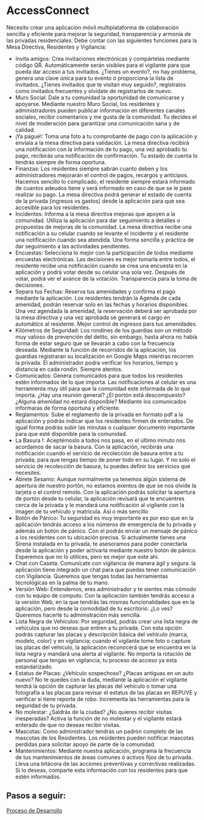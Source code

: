 # AccessConnect

Necesito crear una aplicación móvil multiplataforma de colaboración sencilla y eficiente para mejorar la seguridad, transparencia y armonía de las privadas residenciales. Debe contar con las siguientes funciones para la Mesa Directiva, Residentes y Vigilancia:

- Invita amigos: Crea invitaciones electrónicas y compártelas mediante código QR. Automáticamente serán visibles para el vigilante para que pueda dar acceso a tus invitados. ¿Tienes un evento?, no hay problema, genera una clave única para tu evento ó proporciona la lista de invitados. ¿Tienes invitados que te visitan muy seguido?, regístralos como invitados frecuentes y olvídate de registrarlos de nuevo.
- Muro Social: Dale a tu comunidad la oportunidad de comunicarse y apoyarse. Mediante nuestro Muro Social, los residentes y administradores pueden publicar información en diferentes canales sociales, recibir comentarios y me gusta de la comunidad. Tu decides el nivel de moderación para garantizar una comunicación sana y de calidad.
- ¡Ya pagué!: Toma una foto a tu comprobante de pago con la aplicación y envíala a la mesa directiva para validación. La mesa directiva recibirá una notificación con la información de tu pago, una vez aprobado tu pago, recibirás una notificación de confirmación. Tu estado de cuenta lo tendrás siempre de forma oportuna.
- Finanzas: Los residentes siempre sabrán cuanto deben y los administradores mejorarán el control de pagos, recargos y anticipos. Hacemos sencillo lo complicado, el residente siempre estará informado de cuantos adeudos tiene y será informado en caso de que se le pase realizar su pago. La mesa directiva podrá generar el estado de cuenta de la privada (ingresos vs gastos) desde la aplicación para que sea accesible para los residentes.
- Incidentes: Informa a la mesa directiva mejoras que apoyen a la comunidad. Utiliza la aplicación para dar seguimiento a detalles o propuestas de mejoras de la comunidad. La mesa directiva recibe una notificación a su celular cuando se levante el incidente y el residente una notificación cuando sea atendida. Una forma sencilla y práctica de dar seguimiento a las actividades pendientes.
- Encuestas: Selecciona lo mejor con la participación de todos mediante encuestas electrónicas. Las decisiones es mejor tomarla entre todos, el residente recibe una notificación cuando se crea una encuesta en la aplicación y podrá votar desde su celular una sola vez. Después de votar, podrá ver el avance de la votación. Transparencia para la toma de decisiones.
- Separa tus Fechas: Reserva tus amenidades y confirma el pago mediante la aplicación. Los residentes tendrán la Agenda de cada amenidad, podrán reservar solo en las fechas y horarios disponibles. Una vez agendada la amenidad, la reservación deberá ser aprobada por la mesa directiva y una vez aprobada se generará el cargo en automático al residente. Mejor control de ingresos para tus amenidades.
- Kilómetros de Seguridad: Los rondines de los guardias son un método muy valioso de prevención del delito, sin embargo, hasta ahora no había forma de estar seguro que se llevarán a cabo con la frecuencia deseada. Mediante la función de recorridos de la aplicación, los guardias registraran su localización en Google Maps mientras recorren la privada. El administrador podra verificar los horarios, tiempo y distancia en cada rondin. Siempre atentos.
- Comunicados: Genera comunicados para que todos los residentes estén informados de lo que importa. Las notificaciones al celular es una herramienta muy útil para que la comunidad este informada de lo que importa. ¿Hay una reunión general? ¿El portón está descompuesto? ¿Alguna amenidad no estará disponible? Mediante los comunicados informaras de forma oportuna y eficiente.
- Reglamentos: Sube el reglamento de la privada en formato pdf a la aplicación y podrás indicar que los residentes firmen de enterados. De igual forma podrás subir las minutas o cualquier documento importante para que esté disponible para la comunidad.
- La Basura !: Aceptémoslo a todos nos pasa, en el último minuto nos acordamos de sacar la basura. Con la aplicación, recibirás una notificación cuando el servicio de recolección de basura entre a tu privada, para que tengas tiempo de poner todo en su lugar. Y no solo el servicio de recolección de basura, tu puedes definir los servicios que necesites.
- Ábrete Sesamo: Aunque normalmente ya tenemos algún sistema de apertura de nuestro portón, no estamos exentos de que se nos olvide la tarjeta o el control remoto. Con la aplicación podrás solicitar la apertura de portón desde tu celular, la aplicación revisará que te encuentres cerca de la privada y le mandará una notificación al vigilante con la imagen de tu vehículo y matricula. Así o más sencillo
- Botón de Pánico: Tu seguridad es muy importante es por eso que en la aplicación tendrás acceso a los números de emergencia de tu privada y además un botón de pánico. Con el podrás enviar un mensaje de pánico a los residentes con tu ubicación precisa. Si actualmente tienes una Sirena instalada en tu privada, te asesoramos para poder conectarla desde la aplicación y poder activarla mediante nuestro botón de pánico. Esperemos que no lo utilices, pero es mejor que este ahí.
- Chat con Caseta: Comunícate con vigilancia de manera ágil y segura. la aplicación tiene integrado un chat para que puedas tener comunicación con Vigilancia. Queremos que tengas todas las herramientas tecnológicas en la palma de tu mano.
- Versión Web: Entendemos, eres administrador y te sientes más cómodo con tu equipo de computo. Con la aplicación también tendrás acceso a la versión Web, en la que tendrás las mismas funcionalidades que en la aplicación, pero desde la comodidad de tu escritorio. ¿Lo ves? Queremos hacerte tu administración más sencilla.
- Lista Negra de Vehículos: Por seguridad, podrás crear una lista negra de vehículos que no deseas que entren a tu privada. Con esta opción podrás capturar las placas y descripción básica del vehículo (marca, modelo, color) y en vigilancia; cuando el vigilante tome foto o capture las placas del vehículo, la aplicación reconocerá que se encuentra en la lista negra y mandará una alerta al vigilante. No importa la rotación de personal que tengas en vigilancia, tu proceso de acceso ya esta estandarizado.
- Estatus de Placas: ¿Vehículo sospechoso? ¿Placas antiguas en un auto nuevo? No te quedes con la duda, mediante la aplicación el vigilante tendrá la opción de capturar las placas del vehículo o tomar una fotografía a las placas para revisar el estatus de las placas en REPUVE y verificar si tiene reporte de robo. Incrementa las herramientas para la seguridad de tu privada.
- No molestar: ¿Saldrás de la ciudad? ¿No quieres recibir visitas inesperadas? Activa la función de no molestar y el vigilante estará enterado de que no deseas recibir visitas.
- Mascotas: Como administrador tendrás un padrón completo de las mascotas de los Residentes. Los residentes pueden notificar mascotas perdidas para solicitar apoyo de parte de la comunidad.
- Mantenimientos: Mediante nuestra aplicación, programa la frecuencia de tus mantenimientos de áreas comunes ó activos fijos de tu privada. Lleva una bitácora de las acciones preventivas y correctivas realizadas. Si lo deseas, comparte esta información con los residentes para que estén informados.

## Pasos a seguir:

[Proceso de Desarrollo](https://github.com/arriagardev/AccessConnect/blob/main/Docs/0.%20Proceso%20de%20Desarrollo.md)
